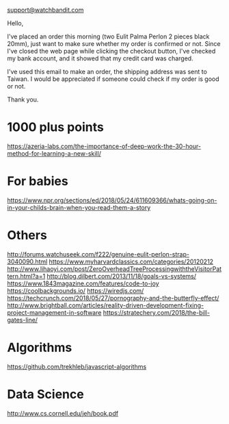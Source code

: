 support@watchbandit.com

Hello,

I've placed an order this morning (two Eulit Palma Perlon 2 pieces black 20mm), just want to make sure whether my order is confirmed or not. Since I've closed the web page while clicking the checkout button, I've checked my bank account, and it showed that my credit card was charged. 

I've used this email to make an order, the shipping address was sent to Taiwan. 
I would be appreciated if someone could check if my order is good or not.

Thank you.

# 1000 plus points
https://azeria-labs.com/the-importance-of-deep-work-the-30-hour-method-for-learning-a-new-skill/

# For babies
https://www.npr.org/sections/ed/2018/05/24/611609366/whats-going-on-in-your-childs-brain-when-you-read-them-a-story

# Others
http://forums.watchuseek.com/f222/genuine-eulit-perlon-strap-3040090.html
https://www.myharvardclassics.com/categories/20120212
http://www.lihaoyi.com/post/ZeroOverheadTreeProcessingwiththeVisitorPattern.html?a=1
http://blog.dilbert.com/2013/11/18/goals-vs-systems/
https://www.1843magazine.com/features/code-to-joy
https://coolbackgrounds.io/
https://wiredjs.com/
https://techcrunch.com/2018/05/27/pornography-and-the-butterfly-effect/
http://www.brightball.com/articles/reality-driven-development-fixing-project-management-in-software
https://stratechery.com/2018/the-bill-gates-line/

# Algorithms
https://github.com/trekhleb/javascript-algorithms

# Data Science
http://www.cs.cornell.edu/jeh/book.pdf
